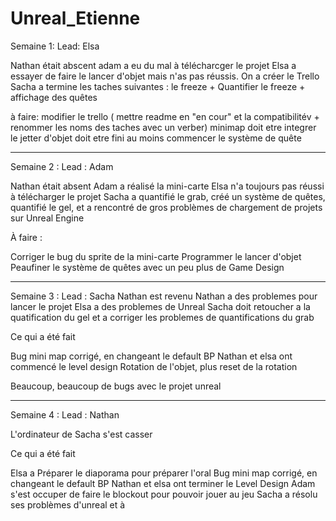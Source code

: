 # Unreal_Etienne

Semaine 1: Lead: Elsa

Nathan était abscent
adam a eu du mal à télécharcger le projet
Elsa a essayer de faire le lancer d'objet mais n'as pas réussis.
On a créer le Trello
Sacha a termine les taches suivantes :
le freeze + Quantifier le freeze + affichage des quêtes

à faire:
modifier le trello ( mettre readme en "en cour" et la compatibilitév + renommer les noms des taches avec un verber)
minimap doit etre integrer
le jetter d'objet doit etre fini
au moins commencer le système de quête

-------------------------------------------------------------------
Semaine 2 : Lead : Adam

Nathan était absent
Adam a réalisé la mini-carte
Elsa n'a toujours pas réussi à télécharger le projet
Sacha a quantifié le grab, créé un système de quêtes, quantifié le gel, et a rencontré de gros problèmes de chargement de projets sur Unreal Engine


À faire :

Corriger le bug du sprite de la mini-carte
Programmer le lancer d'objet
Peaufiner le système de quêtes avec un peu plus de Game Design

-------------------------------------------------------------------
Semaine 3 : Lead : Sacha
Nathan est revenu
Nathan a des problemes pour lancer le projet
Elsa a des problemes de Unreal
Sacha doit retoucher a la quatification du gel et a corriger les problemes de quantifications du grab

Ce qui a été fait

Bug mini map corrigé, en changeant le default BP
Nathan et elsa ont commencé le level design
Rotation de l'objet, plus reset de la rotation

Beaucoup, beaucoup de bugs avec le projet unreal

-------------------------------------------------------------------
Semaine 4 : Lead : Nathan

L'ordinateur de Sacha s'est casser 

Ce qui a été fait

Elsa a Préparer le diaporama pour préparer l'oral
Bug mini map corrigé, en changeant le default BP
Nathan et elsa ont terminer le Level Design
Adam s'est occuper de faire le blockout pour pouvoir jouer au jeu
Sacha a résolu ses problèmes d'unreal et à 


